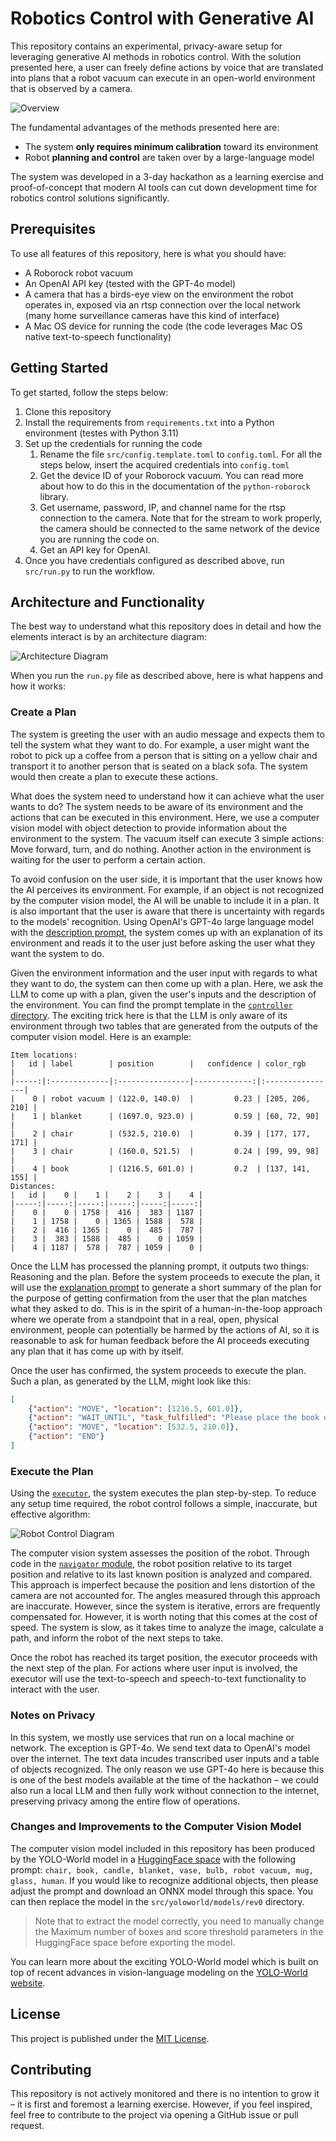 # Robotics Control with Generative AI

This repository contains an experimental, privacy-aware setup for leveraging generative AI methods in robotics control. With the solution presented here, a user can freely define actions by voice that are translated into plans that a robot vacuum can execute in an open-world environment that is observed by a camera.

![Overview](/docs/overview.png)

The fundamental advantages of the methods presented here are:
- The system **only requires minimum calibration** toward its environment
- Robot **planning and control** are taken over by a large-language model

The system was developed in a 3-day hackathon as a learning exercise and proof-of-concept that modern AI tools can cut down development time for robotics control solutions significantly.

## Prerequisites

To use all features of this repository, here is what you should have:

- A Roborock robot vacuum
- An OpenAI API key (tested with the GPT-4o model)
- A camera that has a birds-eye view on the environment the robot operates in, exposed via an rtsp connection over the local network (many home surveillance cameras have this kind of interface)
- A Mac OS device for running the code (the code leverages Mac OS native text-to-speech functionality)

## Getting Started

To get started, follow the steps below:

1. Clone this repository 
2. Install the requirements from `requirements.txt` into a Python environment (testes with Python 3.11)
3. Set up the credentials for running the code
   1. Rename the file `src/config.template.toml` to `config.toml`. For all the steps below, insert the acquired credentials into `config.toml`
   2. Get the device ID of your Roborock vacuum. You can read more about how to do this in the documentation of the `python-roborock` library.
   3. Get username, password, IP, and channel name for the rtsp connection to the camera. Note that for the stream to work properly, the camera should be connected to the same network of the device you are running the code on.
   4. Get an API key for OpenAI.
5. Once you have credentials configured as described above, run `src/run.py` to run the workflow.

## Architecture and Functionality

The best way to understand what this repository does in detail and how the elements interact is by an architecture diagram:

![Architecture Diagram](/docs/architecture.png)

When you run the `run.py` file as described above, here is what happens and how it works:

### Create a Plan

The system is greeting the user with an audio message and expects them to tell the system what they want to do. For example, a user might want the robot to pick up a coffee from a person that is sitting on a yellow chair and transport it to another person that is seated on a black sofa. The system would then create a plan to execute these actions.

What does the system need to understand how it can achieve what the user wants to do? The system needs to be aware of its environment and the actions that can be executed in this environment. Here, we use a computer vision model with object detection to provide information about the environment to the system. The vacuum itself can execute 3 simple actions: Move forward, turn, and do nothing. Another action in the environment is waiting for the user to perform a certain action.

To avoid confusion on the user side, it is important that the user knows how the AI perceives its environment. For example, if an object is not recognized by the computer vision model, the AI will be unable to include it in a plan. It is also important that the user is aware that there is uncertainty with regards to the models' recognition. Using OpenAI's GPT-4o large language model with the [description prompt](./src/controller/data/raw/prompt_teomplate_description.txt), the system comes up with an explanation of its environment and reads it to the user just before asking the user what they want the system to do.

Given the environment information and the user input with regards to what they want to do, the system can then come up with a plan. Here, we ask the LLM to come up with a plan, given the user's inputs and the description of the environment. You can find the prompt template in the [`controller` directory](./src/controller/data/raw/prompt_template_plan.txt). The exciting trick here is that the LLM is only aware of its environment through two tables that are generated from the outputs of the computer vision model. Here is an example:

```
Item locations:
|   id | label        | position        |   confidence | color_rgb       |
|-----:|:-------------|:----------------|-------------:|:----------------|
|    0 | robot vacuum | (122.0, 140.0)  |         0.23 | [205, 206, 210] |
|    1 | blanket      | (1697.0, 923.0) |         0.59 | [60, 72, 90]    |
|    2 | chair        | (532.5, 210.0)  |         0.39 | [177, 177, 171] |
|    3 | chair        | (160.0, 521.5)  |         0.24 | [99, 99, 98]    |
|    4 | book         | (1216.5, 601.0) |         0.2  | [137, 141, 155] |
Distances:
|   id |    0 |    1 |    2 |    3 |    4 |
|-----:|-----:|-----:|-----:|-----:|-----:|
|    0 |    0 | 1758 |  416 |  383 | 1187 |
|    1 | 1758 |    0 | 1365 | 1588 |  578 |
|    2 |  416 | 1365 |    0 |  485 |  787 |
|    3 |  383 | 1588 |  485 |    0 | 1059 |
|    4 | 1187 |  578 |  787 | 1059 |    0 |
```

Once the LLM has processed the planning prompt, it outputs two things: Reasoning and the plan. Before the system proceeds to execute the plan, it will use the [explanation prompt](./src/controller/raw/prompt_template_explanation.txt) to generate a short summary of the plan for the purpose of getting confirmation from the user that the plan matches what they asked to do. This is in the spirit of a human-in-the-loop approach where we operate from a standpoint that in a real, open, physical environment, people can potentially be harmed by the actions of AI, so it is reasonable to ask for human feedback before the AI proceeds executing any plan that it has come up with by itself.

Once the user has confirmed, the system proceeds to execute the plan. Such a plan, as generated by the LLM, might look like this:

```json
[
    {"action": "MOVE", "location": [1216.5, 601.0]},
    {"action": "WAIT_UNTIL", "task_fulfilled": "Please place the book on the robot vacuum so that the robot can transport it to the chair."},
    {"action": "MOVE", "location": [532.5, 210.0]},
    {"action": "END"}
]
```

### Execute the Plan

Using the [`executor`](./src/executor/command_executor.py), the system executes the plan step-by-step. To reduce any setup time required, the robot control follows a simple, inaccurate, but effective algorithm:

![Robot Control Diagram](/docs/robot_control.png)

The computer vision system assesses the position of the robot. Through code in the [`navigator` module](./src/navigation/navigator.py), the robot position relative to its target position and relative to its last known position is analyzed and compared. This approach is imperfect because the position and lens distortion of the camera are not accounted for. The angles measured through this approach are inaccurate. However, since the system is iterative, errors are frequently compensated for. However, it is worth noting that this comes at the cost of speed. The system is slow, as it takes time to analyze the image, calculate a path, and inform the robot of the next steps to take.

Once the robot has reached its target position, the executor proceeds with the next step of the plan. For actions where user input is involved, the executor will use the text-to-speech and speech-to-text functionality to interact with the user.

### Notes on Privacy

In this system, we mostly use services that run on a local machine or network. The exception is GPT-4o. We send text data to OpenAI's model over the internet. The text data incudes transcribed user inputs and a table of objects recognized. The only reason we use GPT-4o here is because this is one of the best models available at the time of the hackathon – we could also run a local LLM and then fully work without connection to the internet, preserving privacy among the entire flow of operations.

### Changes and Improvements to the Computer Vision Model

The computer vision model included in this repository has been produced by the YOLO-World model in a [HuggingFace space](https://huggingface.co/spaces/stevengrove/YOLO-World) with the following prompt: `chair, book, candle, blanket, vase, bulb, robot vacuum, mug, glass, human`. If you would like to recognize additional objects, then please adjust the prompt and download an ONNX model through this space. You can then replace the model in the `src/yoloworld/models/rev0` directory. 

> Note that to extract the model correctly, you need to manually change the Maximum number of boxes and score threshold parameters in the HuggingFace space before exporting the model.
 
You can learn more about the exciting YOLO-World model which is built on top of recent advances in vision-language modeling on the [YOLO-World website](https://www.yoloworld.cc).

## License

This project is published under the [MIT License](./LICENSE).

## Contributing

This repository is not actively monitored and there is no intention to grow it – it is first and foremost a learning exercise. However, if you feel inspired, feel free to contribute to the project via opening a GitHub issue or pull request.